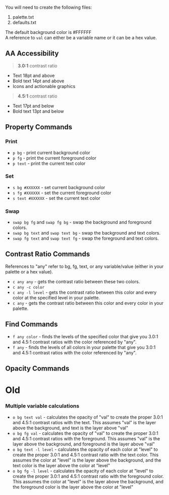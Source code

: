 You will need to create the following files:
1. palette.txt
2. defaults.txt 

The default background color is #FFFFFF\
A reference to `val` can either be a variable name or it can be a hex value.

## AA Accessibility
> <b>3.0:1</b> contrast ratio
* Text 18pt and above
* Bold text 14pt and above
* Icons and actionable graphics

> <b>4.5:1</b> contrast ratio
* Text 17pt and below
* Bold text 13pt and below


## Property Commands

### Print
* `p bg` - print current background color
* `p fg` - print the current foreground color
* `p text` - print the current text color

### Set
* `s bg #XXXXXX` - set current background color
* `s fg #XXXXXX` - set the current foreground color
* `s text #XXXXXX` - set the current text color

### Swap
* `swap bg fg` and `swap fg bg` - swap the background and foreground colors.
* `swap bg text` and `swap text bg` - swap the background and text colors.
* `swap fg text` and `swap text fg` - swap the foreground and text colors.

## Contrast Ratio Commands
References to "any" refer to bg, fg, text, or any variable/value (either in your palette or a hex value).
* `c any any` - gets the contrast ratio between these two colors.
* `c any -c color` 
* `c any -l level` - gets the contrast ratio between this color and every color at the specified level in your palette.
* `c any` - gets the contrast ratio between this color and every color in your palette. 

## Find Commands
* `f any color` - finds the levels of the specified color that give you 3.0:1 and 4.5:1 contrast ratios with the color referenced by "any".
* `f any` - finds the levels of all colors in your palette that give you 3.0:1 and 4.5:1 contrast ratios with the color referenced by "any".

## Opacity Commands

# Old


### Multiple variable calculations
* `o bg text val` - calculates the opacity of "val" to create the proper 3.0:1 and 4.5:1 contrast ratios with the text. This assumes "val" is the layer above the background, and text is the layer above "val"
* `o bg fg val` - calculates the opacity of "val" to create the proper 3.0:1 and 4.5:1 contrast ratios with the foreground. This assumes "val" is the layer above the background, and foreground is the layer above "val"
* `o bg text -l level` - calculates the opacity of each color at "level" to create the proper 3.0:1 and 4.5:1 contrast ratio with the text color. This assumes the color at "level" is the layer above the background, and the text color is the layer above the color at "level"
* `o bg fg -l level` - calculates the opacity of each color at "level" to create the proper 3.0:1 and 4.5:1 contrast ratio with the foreground color. This assumes the color at "level" is the layer above the background, and the foreground color is the layer above the color at "level"
